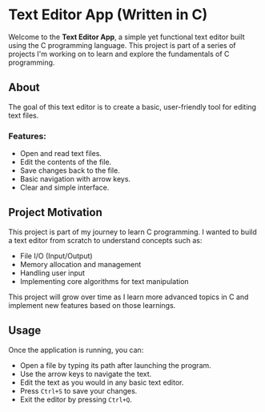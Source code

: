 # Text Editor App (Written in C)

Welcome to the **Text Editor App**, a simple yet functional text editor built using the C programming language. This project is part of a series of projects I'm working on to learn and explore the fundamentals of C programming.

## About

The goal of this text editor is to create a basic, user-friendly tool for editing text files.

### Features:
- Open and read text files.
- Edit the contents of the file.
- Save changes back to the file.
- Basic navigation with arrow keys.
- Clear and simple interface.

## Project Motivation

This project is part of my journey to learn C programming. I wanted to build a text editor from scratch to understand concepts such as:
- File I/O (Input/Output)
- Memory allocation and management
- Handling user input
- Implementing core algorithms for text manipulation

This project will grow over time as I learn more advanced topics in C and implement new features based on those learnings.

## Usage

Once the application is running, you can:

- Open a file by typing its path after launching the program.
- Use the arrow keys to navigate the text.
- Edit the text as you would in any basic text editor.
- Press `Ctrl+S` to save your changes.
- Exit the editor by pressing `Ctrl+Q`.
